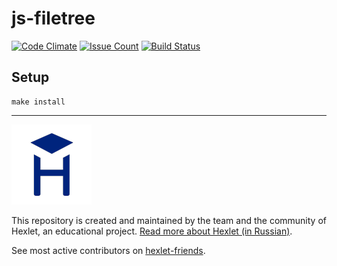 # js-filetree

[![Code Climate](https://codeclimate.com/github/hexlet-boilerplates/webpack-package/badges/gpa.svg)](https://codeclimate.com/github/hexlet-boilerplates/webpack-package)
[![Issue Count](https://codeclimate.com/github/hexlet-boilerplates/webpack-package/badges/issue_count.svg)](https://codeclimate.com/github/hexlet-boilerplates/webpack-package)
[![Build Status](https://travis-ci.org/hexlet-boilerplates/webpack-package.svg?branch=master)](https://travis-ci.org/hexlet-boilerplates/webpack-package)

## Setup

```
make install
```

---

[![Hexlet Ltd. logo](https://raw.githubusercontent.com/Hexlet/assets/master/images/hexlet_logo128.png)](https://hexlet.io?utm_source=github&utm_medium=link&utm_campaign=js-filetree)

This repository is created and maintained by the team and the community of Hexlet, an educational project. [Read more about Hexlet (in Russian)](https://hexlet.io?utm_source=github&utm_medium=link&utm_campaign=js-filetree).

See most active contributors on [hexlet-friends](https://friends.hexlet.io/).
